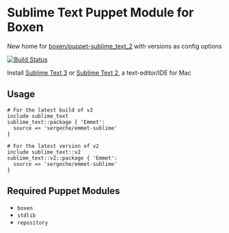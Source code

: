 # Sublime Text Puppet Module for Boxen

New home for [boxen/puppet-sublime_text_2](https://github.com/boxen/puppet-sublime_text_2) with versions as config options

[![Build Status](https://travis-ci.org/boxen/puppet-sublime_text.png?branch=master)](https://travis-ci.org/boxen/puppet-sublime_text)

Install [Sublime Text 3](http://www.sublimetext.com/3) or [Sublime Text 2](http://www.sublimetext.com/), a text-editor/IDE for Mac

## Usage

```puppet
# For the latest build of v3
include sublime_text
sublime_text::package { 'Emmet':
  source => 'sergeche/emmet-sublime'
}

# For the latest version of v2
include sublime_text::v2
sublime_text::v2::package { 'Emmet':
  source => 'sergeche/emmet-sublime'
}
```

## Required Puppet Modules

* `boxen`
* `stdlib`
* `repository`
